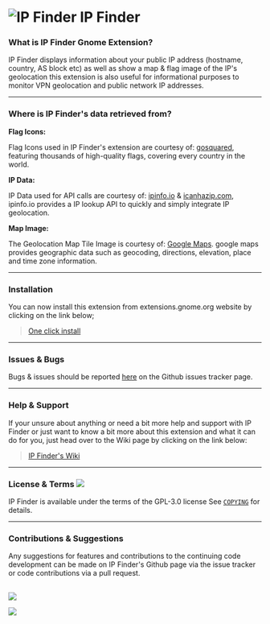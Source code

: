 # ![IP Finder](https://gitlab.com/LinxGem33/IP-Finder/blob/master/screens/ip-address3.png) IP Finder

### What is IP Finder Gnome Extension?

IP Finder displays information about your public IP address (hostname, country, AS block etc) as well as show a map & flag image of the IP's geolocation this extension is also useful for informational purposes to monitor VPN geolocation and public network IP addresses.

-----

### Where is IP Finder's data retrieved from?

**Flag Icons:** 

Flag Icons used in IP Finder's extension are courtesy of: [gosquared](https://github.com/gosquared/flags), 
featuring thousands of high-quality flags, covering every country in the world.

**IP Data:** 

IP Data used for API calls are courtesy of: [ipinfo.io](http://ipinfo.io/) & [icanhazip.com](http://icanhazip.com), ipinfo.io provides a IP lookup API to quickly and simply integrate IP geolocation.

**Map Image:** 

The Geolocation Map Tile Image is courtesy of: [Google Maps](https://www.google.com/maps). google maps provides geographic data such as geocoding, directions, elevation, place and time zone information.

-----

### Installation

You can now install this extension from extensions.gnome.org website by clicking on the link below; 

> [One click install](https://extensions.gnome.org/extension/1190/ip-finder/)

-----

### Issues & Bugs

Bugs & issues should be reported [here](https://github.com/LinxGem33/IP-Finder/issues) on the Github issues tracker page.

-----

### Help & Support

If your unsure about anything or need a bit more help and support with IP Finder or just want to know a bit more about this extension and what it can do for you, just head over to the Wiki page by clicking on the link below:

> [IP Finder's Wiki](https://github.com/LinxGem33/IP-Finder/wiki)

-----

### License & Terms ![](https://gitlab.com/LinxGem33/IP-Finder/blob/master/screens/Copyleft-16.png)

IP Finder is available under the terms of the GPL-3.0 license See [`COPYING`](https://gitlab.com/LinxGem33/IP-Finder/blob/master/COPYING) for details.

----- 

### Contributions & Suggestions

Any suggestions for features and contributions to the continuing code development can be made on IP Finder's Github page via the issue tracker or code contributions via a pull request.

## 

![](https://gitlab.com/LinxGem33/IP-Finder/blob/master/screens/dip.png)

![](https://gitlab.com/LinxGem33/IP-Finder/blob/master/screens/ipd.png) 
